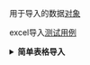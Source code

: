 用于导入的数据[对象](./src/test/java/cn/wisewe/docx4j/input/builder/Person.java)

excel导入[测试用例](./src/test/java/cn/wisewe/docx4j/input/builder/sheet/SpreadSheetImporterSpec.java)

<details>
<summary><b>简单表格导入</b></summary>

```java
ImportSummary summary =
    SpreadSheetImporter.create(
        new FileInputStream(FileUtil.brotherPath(this.getClass(), "/repeated.xlsx")))
        // 表头行数
        .skip(1)
        // 快速失败
        .failFast(true)
        // sheet索引
        .sheet(0)
        // 行记录对应数据类型
        .resolve(Person.class)
        // 条件去除
        .remove((t, m) -> {
            if (t.getAge() > 20) {
                m.add("年龄太大");
            }

            if (BigDecimal.ONE.compareTo(t.getIncome()) >= 0) {
                m.add("收入太少");
            }
        })
        // 快速去重
        .removeIfRepeated(Person::getName, "姓名重复")
        // 仅当存在有效数据就执行
        //.onValid()
        // 当且仅当所有数据有效 且有效数据非空才执行
        .onValid(list -> {
            // 对有效数据进行处理 map的key为行索引 value为行数据
            System.out.println(list.size());
            // 有效数据
            System.out.println(list);
            // 可以对有效数据进行处理 入库等等
        });

// excel导入结果
System.out.println(summary);
```

</details>